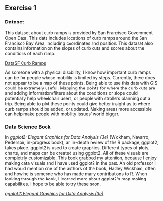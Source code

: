 ## Exercise 1

### Dataset
This dataset about curb ramps is provided by San Francisco Government Open Data. This data includes locations of curb ramps around the San Francisco Bay Area, including coordinates and position. This dataset also contains information on the slopes of curb cuts and scores about the conditions of each ramp. 

[DataSF Curb Ramps](https://data.sfgov.org/City-Infrastructure/Curb-Ramps/ch9w-7kih/data_preview)

As someone with a physical disability, I know how important curb ramps can be for people whose mobility is limited by steps. Currently, there does not appear to be a map of these points. Being able to use this data with GIS could be extremely useful. Mapping the points for where the curb cuts are and adding information/filters about the conditions or slope could potentially help wheelchair users, or people with strollers planning out a trip. Being able to plot these points could give better insight as to where curb ramps should be added, or updated. Making areas more accessible can help make people with mobility issues' world bigger. 

### Data Science Book
In *ggplot2: Elegant Graphics for Data Analysis (3e)* (Wickham, Navarro, Pederson, in-progress book), an in-depth review of the R package, ggplot2, takes place. ggplot2 is used to create graphics. Different types of plots, charts, and maps can be created using ggplot2. All of these visuals are completely customizable. This book grabbed my attention, because I enjoy making data visuals and I have used ggplot2 in the past. An old professor I had would mention one of the authors of the book, Hadley Wickham, often and how he is someone who has made many contributions to R. When looking through the book, I learned more about ggplot2's map making capabilities. I hope to be able to try these soon. 

[*ggplot2: Elegant Graphics for Data Analysis (3e)*](https://ggplot2-book.org)





